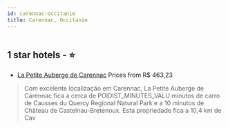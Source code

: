 ```yaml
---
id: carennac-occitanie
title: Carennac, Occitanie
---
```


<center><img src="https://i.travelapi.com/hotels/23000000/22870000/22870000/22869923/65a32d8a_z.jpg" alt="" /></center>


##  1 star hotels - ⭐️

-    [La Petite Auberge de Carennac](https://www.hurb.com/br/aud/https://www.hurb.com/br/hotels/carennac/la-petite-auberge-de-carennac-HT-VNM6?cmp=18055) Prices from R$ 463,23
   > Com excelente localização em Carennac, La Petite Auberge de Carennac fica a cerca de POIDIST_MINUTES_VALU minutos de carro de Causses du Quercy Regional Natural Park e a 10 minutos de Château de Castelnau-Bretenoux.  Esta propriedade fica a 10,4 km de Cav
